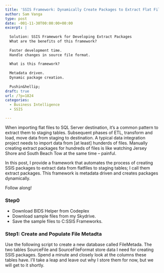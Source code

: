 ```yaml
---
title: 'SSIS Framework: Dynamically Create Packages to Extract Flat Files Using BIML'
author: Sam Vanga
type: post
date: -001-11-30T00:00:00+00:00
excerpt: |
   
  Solution: SSIS Framework for Developing Extract Packages
  What are the benefits of this framework?
  
  Faster development time. 
  Handle changes in source file format.
  
  What is this framework?
  
  Metadata driven.
  Dynamic package creation.
  
  Pushin&hellip;
draft: true
url: /?p=1824
categories:
  - Business Intelligence
  - SSIS

---
```

When importing flat files to SQL Server destination, it&#8217;s a common pattern to extract them to staging tables. Subsequent phases of ETL, transform and load, move data from staging to destination. A typical data integration project needs to import data from [at least] hunderds of files. Manually creating extract packages for hundreds of files is like watching Jersey Shore and South Beach Tow at the same time &#8211; painful.

In this post, I provide a framework that automates the process of creating SSIS packages to extract data from flatfiles to staging tables; I call them extract packages. This framework is metadata driven and creates packages dynamically.

Follow along!

### Step0

  * Download BIDS Helper from Codeplex
  * Download sample files from my Skydrive.
  * Save the sample files to C:SSIS Frameworks.

### Step1: Create and Populate File Metadta

Use the following script to create a new database called FileMetada. The two tables SourceFile and SourceFileFormat store data I need for creating SSIS packages. Spend a minute and closely look at the columns these tables have. I&#8217;ll take a leap and leave out why I store them for now, but we will get to it shortly.

<Script 01 goes here>.

### Step2: Create StgDB

Create another database called StgDB, and staging tables.

<Script 02 goes here>.

Wait a minute. If there are 500 tables, writing create statements for each of those tables isn&#8217;t fun, is it? Moreover, we have information in the FileMetada database that we can use to dynamically generate create statements.

### Step3: Generate Create Statements Dynamically

<Script 03 here>.

This script returns create statements for each file in the FileMetadata database. We&#8217;ve already created the staging tables, so we do&#8217;t need it now.